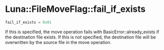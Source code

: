 # Luna::FileMoveFlag::fail_if_exists

```c++
fail_if_exists = 0x01
```

If this is specified, the move operation fails with BasicError::already_exists if the destination file exists. If this is not specified, the destination file will be overwritten by the source file in the move operation. 

